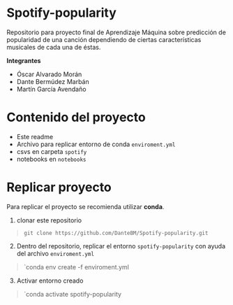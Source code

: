 # Spotify-popularity
Repositorio para proyecto final de Aprendizaje Máquina sobre predicción de popularidad de una canción dependiendo de ciertas características musicales de cada una de éstas. 

**Integrantes**
* Óscar Alvarado Morán
* Dante Bermúdez Marbán
* Martín García Avendaño

# Contenido del proyecto
* Este readme
* Archivo para replicar entorno de conda `enviroment.yml`
* csvs en carpeta `spotify`
* notebooks en `notebooks`

# Replicar proyecto
Para replicar el proyecto se recomienda utilizar **conda**.

1. clonar este repositorio
> `git clone https://github.com/DanteBM/Spotify-popularity.git`
2. Dentro del repositorio, replicar el entorno `spotify-popularity` con ayuda del archivo `enviroment.yml`
> `conda env create -f enviroment.yml
3. Activar entorno creado
> `conda activate spotify-popularity